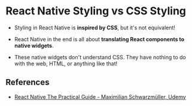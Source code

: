 # React Native Styling vs CSS Styling

- Styling in React Native is **inspired by CSS**, but it's not equivalent!

- React Native in the end is all about **translating React components to native widgets**.

- These native widgets don't understand CSS. They have nothing to do with the web, HTML, or anything like that!

## References

- [React Native The Practical Guide - Maximilian Schwarzmüller, Udemy](https://www.udemy.com/share/101Wau2@PUdKVGFKWlEIdUdKCnF3VBRu/)

